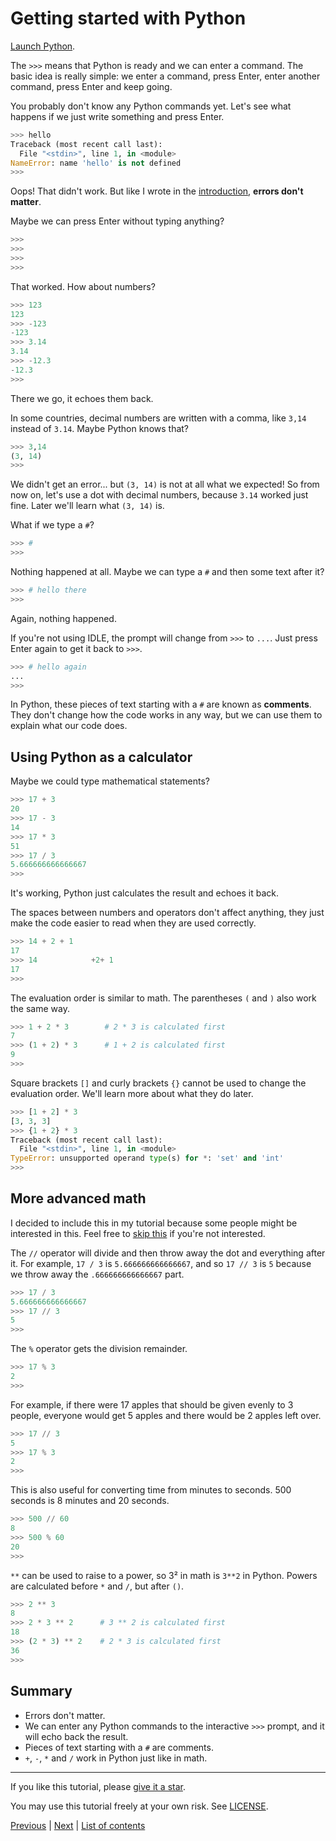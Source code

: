 # Getting started with Python

[Launch Python](installing-python.md).

The `>>>` means that Python is ready and we can enter a command. The
basic idea is really simple: we enter a command, press Enter, enter
another command, press Enter and keep going.

You probably don't know any Python commands yet. Let's see what happens
if we just write something and press Enter.

```python
>>> hello
Traceback (most recent call last):
  File "<stdin>", line 1, in <module>
NameError: name 'hello' is not defined
>>>
```

Oops! That didn't work. But like I wrote in the
[introduction](what-is-programming.md), **errors don't matter**.

Maybe we can press Enter without typing anything?

```python
>>>
>>>
>>>
>>>
```

That worked. How about numbers?

```python
>>> 123
123
>>> -123
-123
>>> 3.14
3.14
>>> -12.3
-12.3
>>>
```

There we go, it echoes them back.

In some countries, decimal numbers are written with a comma, like `3,14`
instead of `3.14`. Maybe Python knows that?

```python
>>> 3,14
(3, 14)
>>>
```

We didn't get an error... but `(3, 14)` is not at all what we expected!
So from now on, let's use a dot with decimal numbers, because `3.14`
worked just fine. Later we'll learn what `(3, 14)` is.

What if we type a `#`?

```python
>>> #
>>>
```

Nothing happened at all. Maybe we can type a `#` and then some text
after it?

```python
>>> # hello there
>>>
```

Again, nothing happened.

If you're not using IDLE, the prompt will change from `>>>` to
`...`. Just press Enter again to get it back to `>>>`.

```python
>>> # hello again
...
>>>
```

In Python, these pieces of text starting with a `#` are known as
**comments**. They don't change how the code works in any way, but
we can use them to explain what our code does.

## Using Python as a calculator

Maybe we could type mathematical statements?

```python
>>> 17 + 3
20
>>> 17 - 3
14
>>> 17 * 3
51
>>> 17 / 3
5.666666666666667
>>>
```

It's working, Python just calculates the result and echoes it back.

The spaces between numbers and operators don't affect anything, they
just make the code easier to read when they are used correctly.

```python
>>> 14 + 2 + 1
17
>>> 14            +2+ 1
17
>>>
```

The evaluation order is similar to math. The parentheses `(` and `)`
also work the same way.

```python
>>> 1 + 2 * 3        # 2 * 3 is calculated first
7
>>> (1 + 2) * 3      # 1 + 2 is calculated first
9
>>>
```

Square brackets `[]` and curly brackets `{}` cannot be used to change
the evaluation order. We'll learn more about what they do later.

```python
>>> [1 + 2] * 3
[3, 3, 3]
>>> {1 + 2} * 3
Traceback (most recent call last):
  File "<stdin>", line 1, in <module>
TypeError: unsupported operand type(s) for *: 'set' and 'int'
>>>
```

## More advanced math

I decided to include this in my tutorial because some people might be
interested in this. Feel free to [skip this](#summary) if you're not
interested.

The `//` operator will divide and then throw away the dot and everything
after it. For example, `17 / 3` is `5.666666666666667`, and so `17 // 3`
is `5` because we throw away the `.666666666666667` part.

```python
>>> 17 / 3
5.666666666666667
>>> 17 // 3
5
>>>
```

The `%` operator gets the division remainder.

```python
>>> 17 % 3
2
>>>
```

For example, if there were 17 apples that should be given evenly to 3
people, everyone would get 5 apples and there would be 2 apples left
over.

```python
>>> 17 // 3
5
>>> 17 % 3
2
>>>
```

This is also useful for converting time from minutes to seconds. 500
seconds is 8 minutes and 20 seconds.

```python
>>> 500 // 60
8
>>> 500 % 60
20
>>>
```

`**` can be used to raise to a power, so 3² in math is `3**2` in Python.
Powers are calculated before `*` and `/`, but after `()`.

```python
>>> 2 ** 3
8
>>> 2 * 3 ** 2      # 3 ** 2 is calculated first
18
>>> (2 * 3) ** 2    # 2 * 3 is calculated first
36
>>>
```

## Summary

- Errors don't matter.
- We can enter any Python commands to the interactive `>>>` prompt, and
    it will echo back the result.
- Pieces of text starting with a `#` are comments.
- `+`, `-`, `*` and `/` work in Python just like in math.

***

If you like this tutorial, please [give it a
star](../README.md#how-can-i-thank-you-for-writing-and-sharing-this-tutorial).

You may use this tutorial freely at your own risk. See
[LICENSE](../LICENSE).

[Previous](installing-python.md) | [Next](the-way-of-the-program.md) |
[List of contents](../README.md#basics)
